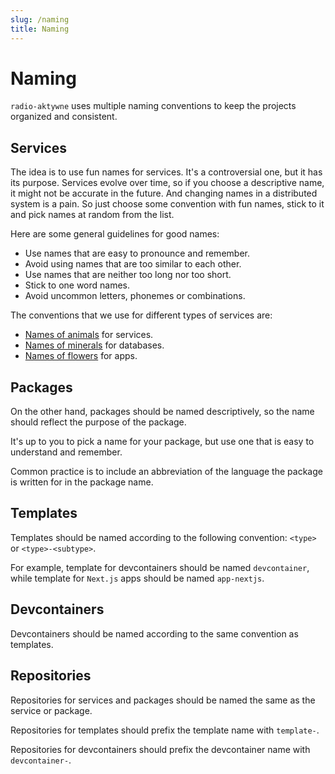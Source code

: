 ```yaml
---
slug: /naming
title: Naming
---
```


# Naming

`radio-aktywne` uses multiple naming conventions
to keep the projects organized and consistent.

## Services

The idea is to use fun names for services.
It's a controversial one, but it has its purpose.
Services evolve over time, so if you choose a descriptive name,
it might not be accurate in the future.
And changing names in a distributed system is a pain.
So just choose some convention with fun names,
stick to it and pick names at random from the list.

Here are some general guidelines for good names:

- Use names that are easy to pronounce and remember.
- Avoid using names that are too similar to each other.
- Use names that are neither too long nor too short.
- Stick to one word names.
- Avoid uncommon letters, phonemes or combinations.

The conventions that we use for different types of services are:

- [Names of animals](https://namingschemes.com/Animals) for services.
- [Names of minerals](https://namingschemes.com/Minerals) for databases.
- [Names of flowers](https://namingschemes.com/Flowers) for apps.

## Packages

On the other hand, packages should be named descriptively,
so the name should reflect the purpose of the package.

It's up to you to pick a name for your package,
but use one that is easy to understand and remember.

Common practice is to include an abbreviation of the language
the package is written for in the package name.

## Templates

Templates should be named according to
the following convention: `<type>` or `<type>-<subtype>`.

For example, template for devcontainers should be named `devcontainer`,
while template for `Next.js` apps should be named `app-nextjs`.

## Devcontainers

Devcontainers should be named according to the same convention as templates.

## Repositories

Repositories for services and packages
should be named the same as the service or package.

Repositories for templates should prefix
the template name with `template-`.

Repositories for devcontainers should prefix
the devcontainer name with `devcontainer-`.
